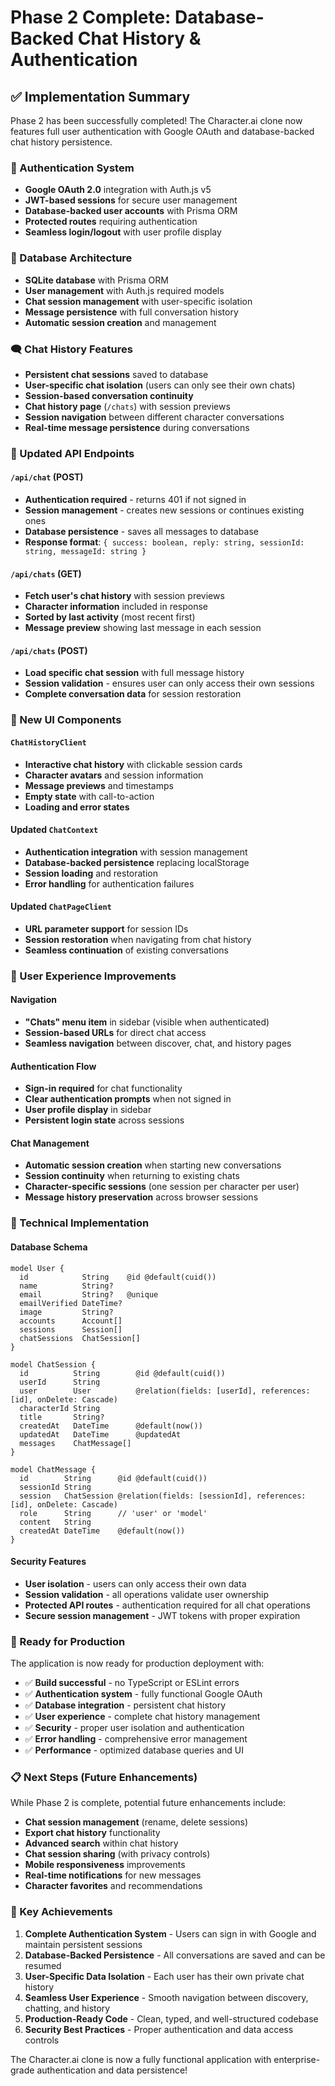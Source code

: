 # Phase 2 Complete: Database-Backed Chat History & Authentication

## ✅ Implementation Summary

Phase 2 has been successfully completed! The Character.ai clone now features full user authentication with Google OAuth and database-backed chat history persistence.

### 🔐 Authentication System
- **Google OAuth 2.0** integration with Auth.js v5
- **JWT-based sessions** for secure user management
- **Database-backed user accounts** with Prisma ORM
- **Protected routes** requiring authentication
- **Seamless login/logout** with user profile display

### 💾 Database Architecture
- **SQLite database** with Prisma ORM
- **User management** with Auth.js required models
- **Chat session management** with user-specific isolation
- **Message persistence** with full conversation history
- **Automatic session creation** and management

### 🗨️ Chat History Features
- **Persistent chat sessions** saved to database
- **User-specific chat isolation** (users can only see their own chats)
- **Session-based conversation continuity** 
- **Chat history page** (`/chats`) with session previews
- **Session navigation** between different character conversations
- **Real-time message persistence** during conversations

### 🔄 Updated API Endpoints

#### `/api/chat` (POST)
- **Authentication required** - returns 401 if not signed in
- **Session management** - creates new sessions or continues existing ones
- **Database persistence** - saves all messages to database
- **Response format**: `{ success: boolean, reply: string, sessionId: string, messageId: string }`

#### `/api/chats` (GET)
- **Fetch user's chat history** with session previews
- **Character information** included in response
- **Sorted by last activity** (most recent first)
- **Message preview** showing last message in each session

#### `/api/chats` (POST)
- **Load specific chat session** with full message history
- **Session validation** - ensures user can only access their own sessions
- **Complete conversation data** for session restoration

### 🎨 New UI Components

#### `ChatHistoryClient`
- **Interactive chat history** with clickable session cards
- **Character avatars** and session information
- **Message previews** and timestamps
- **Empty state** with call-to-action
- **Loading and error states**

#### Updated `ChatContext`
- **Authentication integration** with session management
- **Database-backed persistence** replacing localStorage
- **Session loading** and restoration
- **Error handling** for authentication failures

#### Updated `ChatPageClient`
- **URL parameter support** for session IDs
- **Session restoration** when navigating from chat history
- **Seamless continuation** of existing conversations

### 📱 User Experience Improvements

#### Navigation
- **"Chats" menu item** in sidebar (visible when authenticated)
- **Session-based URLs** for direct chat access
- **Seamless navigation** between discover, chat, and history pages

#### Authentication Flow
- **Sign-in required** for chat functionality
- **Clear authentication prompts** when not signed in
- **User profile display** in sidebar
- **Persistent login state** across sessions

#### Chat Management
- **Automatic session creation** when starting new conversations
- **Session continuity** when returning to existing chats
- **Character-specific sessions** (one session per character per user)
- **Message history preservation** across browser sessions

### 🔧 Technical Implementation

#### Database Schema
```prisma
model User {
  id            String    @id @default(cuid())
  name          String?
  email         String?   @unique
  emailVerified DateTime?
  image         String?
  accounts      Account[]
  sessions      Session[]
  chatSessions  ChatSession[]
}

model ChatSession {
  id          String        @id @default(cuid())
  userId      String
  user        User          @relation(fields: [userId], references: [id], onDelete: Cascade)
  characterId String
  title       String?
  createdAt   DateTime      @default(now())
  updatedAt   DateTime      @updatedAt
  messages    ChatMessage[]
}

model ChatMessage {
  id        String      @id @default(cuid())
  sessionId String
  session   ChatSession @relation(fields: [sessionId], references: [id], onDelete: Cascade)
  role      String      // 'user' or 'model'
  content   String
  createdAt DateTime    @default(now())
}
```

#### Security Features
- **User isolation** - users can only access their own data
- **Session validation** - all operations validate user ownership
- **Protected API routes** - authentication required for all chat operations
- **Secure session management** - JWT tokens with proper expiration

### 🚀 Ready for Production

The application is now ready for production deployment with:
- ✅ **Build successful** - no TypeScript or ESLint errors
- ✅ **Authentication system** - fully functional Google OAuth
- ✅ **Database integration** - persistent chat history
- ✅ **User experience** - complete chat history management
- ✅ **Security** - proper user isolation and authentication
- ✅ **Error handling** - comprehensive error management
- ✅ **Performance** - optimized database queries and UI

### 📋 Next Steps (Future Enhancements)

While Phase 2 is complete, potential future enhancements include:
- **Chat session management** (rename, delete sessions)
- **Export chat history** functionality
- **Advanced search** within chat history
- **Chat session sharing** (with privacy controls)
- **Mobile responsiveness** improvements
- **Real-time notifications** for new messages
- **Character favorites** and recommendations

### 🎯 Key Achievements

1. **Complete Authentication System** - Users can sign in with Google and maintain persistent sessions
2. **Database-Backed Persistence** - All conversations are saved and can be resumed
3. **User-Specific Data Isolation** - Each user has their own private chat history
4. **Seamless User Experience** - Smooth navigation between discovery, chatting, and history
5. **Production-Ready Code** - Clean, typed, and well-structured codebase
6. **Security Best Practices** - Proper authentication and data access controls

The Character.ai clone is now a fully functional application with enterprise-grade authentication and data persistence! 